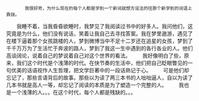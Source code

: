            我很好奇，为什么现在的每个人都是学到一个新词就想方设法的往那个新学到的词语上靠拢。
　　我睡不着，当我昏昏欲睡时，我梦见了我阅读过书中的好多人。我问他们，这究竟是为什么，他们没有说话，笑着让我自己去寻找答案。我在梦里遨游，遇见了在楼下逼着那个女孩跳楼的人，梦到微博当中不足十二岁还在追星的女孩，梦到了千千万万为了生活忙于奔波的路人，梦到了我这一生中遇到的各行各业的人。他们高谈阔论，说着自己的梦说着自己对这个世界的看法。
　　我好像明白了些，原来，我们这个时代是个浅薄的时代。在快节奏的生活中，他们把自己眨眼瞥见的一句优美的话语视作人生哲理，把文学巨著中的一段话熟记于心。
　　可是他们却忘记了，那些言语背后的故事。那些以为读了两三本书的人咄咄逼人，自以为读了几本书就是高人一等，却忘记了阅读的本质是为了塑造一个完整的人。
　　我也是一个浅薄的人。。。在这个时代，每个人都是残缺的。。。​